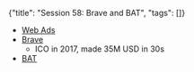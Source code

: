 {"title": "Session 58: Brave and BAT", "tags": []}

* [Web Ads](https://cdnwp.mobidea.com/academy/wp-content/uploads/2016/07/ad_exchange.jpg)
* [Brave](https://brave.com/)
  * ICO in 2017, made 35M USD in 30s
* [BAT](https://basicattentiontoken.org/)


